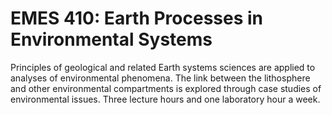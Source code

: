 # EMES 410: Earth Processes in Environmental Systems

Principles of geological and related Earth systems sciences are applied to analyses of environmental phenomena. The link between the lithosphere and other environmental compartments is explored through case studies of environmental issues. Three lecture hours and one laboratory hour a week.